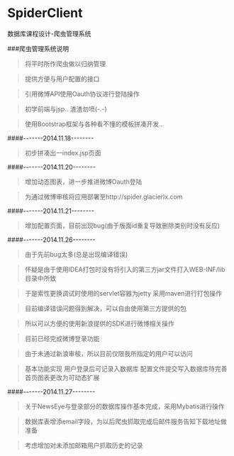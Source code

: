 SpiderClient
=============

数据库课程设计-爬虫管理系统

###爬虫管理系统说明

>将平时所作爬虫做以归纳管理

>提供方便与用户配置的接口

>引用微博API使用Oauth协议进行登陆操作

>初学前端与jsp.. 渣渣勿喷(-.-)

>使用Bootstrap框架与各种看不懂的模板拼凑开发..

####-------2014.11.18--------

>初步拼凑出一index.jsp页面

####-------2014.11.20--------

>增加动态图表，进一步推进微博Oauth登陆

>为通过微博审核将应用部署至http://spider.glacierlx.com

####-------2014.11.21--------

>增加配置页面，目前出现bug(由于版面id重复导致删除类别时没有反应)

####-------2014.11.26--------

>由于先前bug太多(总是出现编译错误)

>怀疑是由于使用IDEA打包时没有将引入的第三方jar文件打入WEB-INF/lib目录中所致

>于是索性更换调试时使用的servlet容器为jetty 采用maven进行打包操作

>目前编译错误问题得到解决，可以自由使用第三方提供的包

>所以可以方便的使用新浪提供的SDK进行微博相关操作

>目前已经完成微博登录功能

>由于未通过新浪审核，所以目前仅限我所指定的用户可以访问

>基本功能实现 用户登录后可记录入数据库 配置文件提交写入数据库待完善 首页图表更改为可动态扩展

####-------2014.11.27--------

>关于NewsEye与登录部分的数据库操作基本完成，采用Mybatis进行操作

>数据库表增添email字段，为以后爬虫抓取完成后邮件服务告知下载地址做准备

>考虑增加对未添加邮箱用户抓取历史的记录
